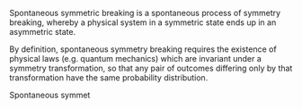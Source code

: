 Spontaneous symmetric breaking is a spontaneous process of symmetry breaking, whereby a physical system in a symmetric state ends up in an asymmetric state.

By definition, spontaneous symmetry breaking requires the existence of physical laws (e.g. quantum mechanics) which are invariant under a symmetry transformation, so that any pair of outcomes differing only by that transformation have the same probability distribution.

Spontaneous symmet
